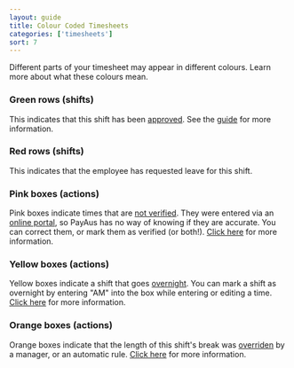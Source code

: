 ```yaml
---
layout: guide
title: Colour Coded Timesheets
categories: ['timesheets']
sort: 7
---
```


Different parts of your timesheet may appear in different colours. Learn more about what these colours mean.

### Green rows (shifts)

This indicates that this shift has been [approved](../approving-rejecting-deleting/). See the [guide](../approving-rejecting-deleting/) for more information.

### Red rows (shifts)

This indicates that the employee has requested leave for this shift.

### Pink boxes (actions)

Pink boxes indicate times that are [not verified](../../timesheets/verified-times/). They were entered via an [online portal](../../portals/employee/), so PayAus has no way of knowing if they are accurate. You can correct them, or mark them as verified (or both!). [Click here](../../timesheets/verified-times/) for more information.

### Yellow boxes (actions)

Yellow boxes indicate a shift that goes [overnight](../../timesheets/individual/#overnight). You can mark a shift as overnight by entering "AM" into the box while entering or editing a time. [Click here](../../timesheets/individual/#overnight) for more information.

### Orange boxes (actions)

Orange boxes indicate that the length of this shift's break was [overriden](../../timesheets/individual/#overriden) by a manager, or an automatic rule. [Click here](../../timesheets/individual/#overriden) for more information.